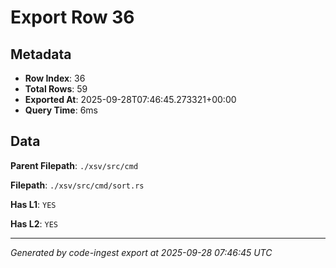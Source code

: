 # Export Row 36

## Metadata

- **Row Index**: 36
- **Total Rows**: 59
- **Exported At**: 2025-09-28T07:46:45.273321+00:00
- **Query Time**: 6ms

## Data

**Parent Filepath**: `./xsv/src/cmd`

**Filepath**: `./xsv/src/cmd/sort.rs`

**Has L1**: `YES`

**Has L2**: `YES`

---

*Generated by code-ingest export at 2025-09-28 07:46:45 UTC*
